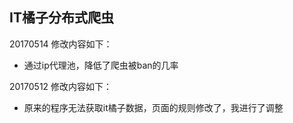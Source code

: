 ## IT橘子分布式爬虫

20170514 修改内容如下：
- 通过ip代理池，降低了爬虫被ban的几率

20170512 修改内容如下：
- 原来的程序无法获取it橘子数据，页面的规则修改了，我进行了调整
